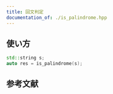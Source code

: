 ```yaml
---
title: 回文判定
documentation_of: ./is_palindrome.hpp
---
```


## 使い方

```cpp
std::string s;
auto res = is_palindrome(s);
```

## 参考文献
